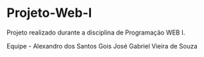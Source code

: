 # Projeto-Web-I
Projeto realizado durante a disciplina de Programação WEB I.

Equipe - Alexandro dos Santos Gois
José Gabriel Vieira de Souza
